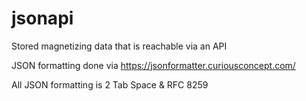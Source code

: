 # jsonapi

Stored magnetizing data that is reachable via an API<br />

JSON formatting done via https://jsonformatter.curiousconcept.com/<br />

All JSON formatting is 2 Tab Space & RFC 8259<br />
